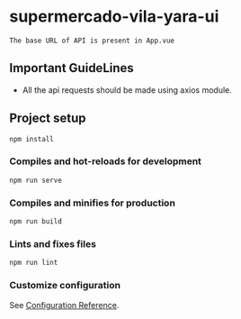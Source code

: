 # supermercado-vila-yara-ui
```
The base URL of API is present in App.vue
```
## Important GuideLines
* All the api requests should be made using axios module.

## Project setup
```
npm install
```

### Compiles and hot-reloads for development
```
npm run serve
```

### Compiles and minifies for production
```
npm run build
```

### Lints and fixes files
```
npm run lint
```

### Customize configuration
See [Configuration Reference](https://cli.vuejs.org/config/).
